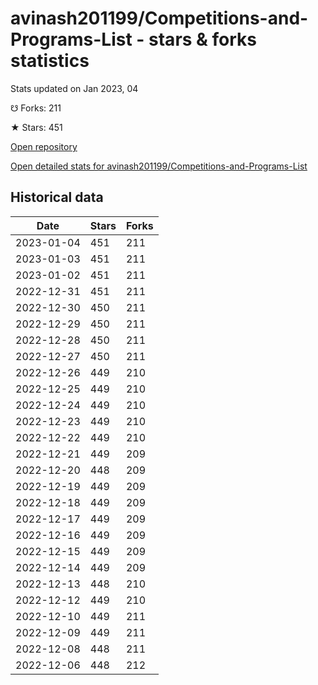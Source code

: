 # avinash201199/Competitions-and-Programs-List - stars & forks statistics

Stats updated on Jan 2023, 04

☋ Forks: 211

★ Stars: 451

[Open repository](https://github.com/avinash201199/Competitions-and-Programs-List)

[Open detailed stats for avinash201199/Competitions-and-Programs-List](https://reviewgithub.com/rep/avinash201199/Competitions-and-Programs-List)

## Historical data
| Date | Stars | Forks |
|------|-------|-------|
| 2023-01-04 | 451 | 211 | 
| 2023-01-03 | 451 | 211 | 
| 2023-01-02 | 451 | 211 | 
| 2022-12-31 | 451 | 211 | 
| 2022-12-30 | 450 | 211 | 
| 2022-12-29 | 450 | 211 | 
| 2022-12-28 | 450 | 211 | 
| 2022-12-27 | 450 | 211 | 
| 2022-12-26 | 449 | 210 | 
| 2022-12-25 | 449 | 210 | 
| 2022-12-24 | 449 | 210 | 
| 2022-12-23 | 449 | 210 | 
| 2022-12-22 | 449 | 210 | 
| 2022-12-21 | 449 | 209 | 
| 2022-12-20 | 448 | 209 | 
| 2022-12-19 | 449 | 209 | 
| 2022-12-18 | 449 | 209 | 
| 2022-12-17 | 449 | 209 | 
| 2022-12-16 | 449 | 209 | 
| 2022-12-15 | 449 | 209 | 
| 2022-12-14 | 449 | 209 | 
| 2022-12-13 | 448 | 210 | 
| 2022-12-12 | 449 | 210 | 
| 2022-12-10 | 449 | 211 | 
| 2022-12-09 | 449 | 211 | 
| 2022-12-08 | 448 | 211 | 
| 2022-12-06 | 448 | 212 | 

